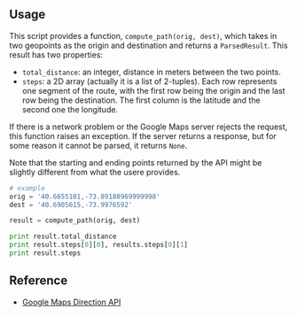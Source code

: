 ## Usage

This script provides a function, `compute_path(orig, dest)`, which takes in two geopoints as the origin and destination and returns a `ParsedResult`. This result has two properties:

- `total_distance`: an integer, distance in meters between the two points.
- `steps`: a 2D array (actually it is a list of 2-tuples). Each row represents one segment of the route, with the first row being the origin and the last row being the destination. The first column is the latitude and the second one the longitude.

If there is a network problem or the Google Maps server rejects the request, this function raises an exception. If the server returns a response, but for some reason it cannot be parsed, it returns `None`.

Note that the starting and ending points returned by the API might be slightly different from what the usere provides.

```py
# example
orig = '40.6655101,-73.89188969999998'
dest = '40.6905615,-73.9976592'

result = compute_path(orig, dest)

print result.total_distance
print result.steps[0][0], results.steps[0][1]
print result.steps
```

## Reference

- [Google Maps Direction API](https://developers.google.com/maps/documentation/directions/intro)